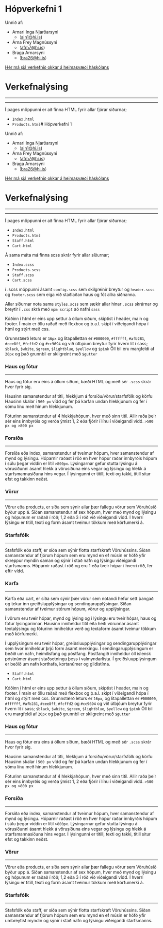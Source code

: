 # Hópverkefni 1


Unnið af:
- Arnari Inga Njarðarsyni
    - (ain1@hi.is)
- Árna Frey Magnússyni
    - (afm7@hi.is)
- Braga Arnarsyni
  - (bra26@hi.is)

[Hér má sjá verkefnið okkar á heimasvæði háskólans](https://www.google.com)

# Verkefnalýsing
---
---
Í pages möppunni er að finna HTML fyrir allar fjórar síðurnar;
- `Index.html`
- `Products.html`# Hópverkefni 1


Unnið af:
- Arnari Inga Njarðarsyni
    - (ain1@hi.is)
- Árna Frey Magnússyni
    - (afm7@hi.is)
- Braga Arnarsyni
  - (bra26@hi.is)

[Hér má sjá verkefnið okkar á heimasvæði háskólans](https://www.google.com)

# Verkefnalýsing
---
---
Í pages möppunni er að finna HTML fyrir allar fjórar síðurnar;
- `Index.html`
- `Products.html`
- `Staff.html`
- `Cart.html`


Á sama máta má finna scss skrár fyrir allar síðurnar;
- `Index.scss`
- `Products.scss`
- `Staff.scss`
- `Cart.scss`

í .scss möppunni ásamt `config.scss` sem skilgreinir breytur og `header.scss` og `footer.scss` sem eiga við staðlaðan haus og fót allra síðnanna.



Allar síðurnar nota sama `styles.scss` sem sækir allar hinar `.scss`  skrárnar og breytir í `.css` skrá með `npm script` að nafni `sass`


Kóðinn í html er eins upp settur á öllum síðum, skiptist í header, main og footer.
Í main er öllu raðað með flexbox og þ.a.l. skipt í viðeigandi hópa í html og stýrt með css.


Grunnstærð leturs er `16px` og litapallettan er `#000000`, `#ffffff`, `#afb281`, `#cee8ff`, `#fcffd2` og `#cc9694` og við útbjóum breytur fyrir hvern lit í sass; `$black`, `$white`, `$green`, `$lightblue`, `$yellow` og `$pink`
Öll bil eru margfeldi af `20px` og það grunnbil er skilgreint með `$gutter`


### Haus og fótur
---
Haus og fótur eru eins á öllum síðum, bæði HTML og með sér `.scss` skrár hvor fyrir sig.


Hausinn samanstendur af titli, hlekkjum á forsíðu/vörur/starfsfólk og körfu
Hausinn skalar í `560 px` vídd og fer þá karfan undan hlekkjunum og fer í sömu línu með hinum hlekkjunum.


Fóturinn samanstendur af 4 hlekkjahópum, hver með sinn titil. Allir raða þeir sér eins innbyrðis og verða ýmist 1, 2 eða fjórir í línu í viðeigandi vídd.  `>500 px og >800 px`

### Forsíða
---
Forsíða eða index, samanstendur af tveimur hópum, hver samanstendur af mynd og lýsingu. Hóparnir raðast í röð en hver hópur raðar innbyrðis hópum í súlu þegar víddin er lítil `>800px`.
Lýsingarnar gefur stutta lýsingu á vörusíðunni ásamt hlekk á vörusíðuna eins vegar og lýsingu og hlekk á starfsmannasíðuna hins vegar.
Í lýsingunni er titill, texti og takki, titill situr efst og takkinn neðst.


### Vörur
---
Vörur eða products, er síða sem sýnir allar þær fallegu vörur sem Vöruhúsið býður upp á.
Síðan samanstendur af sex hópum, hver með mynd og lýsingu og hópunum er raðað í röð; 1,2 eða 3 í röð við viðeigandi vídd.
Í hverri lýsingu er titill, texti og form ásamt tveimur tökkum með körfumerki á.


### Starfsfólk
---
Stafsfólk eða staff, er síða sem sýnir flotta starfskraft Vöruhússins.
Síðan samanstendur af fjórum hópum sem eru mynd en ef músin er höfð yfir skreppur myndin saman og sýnir í stað nafn og lýsingu viðeigandi starfsmanns.
Hóparnir raðast í röð og eru 1 eða tveir hópar í hverri röð, fer eftir vídd.

### Karfa
---
Karfa eða cart, er síða sem sýnir þær vörur sem notandi hefur sett þangað og tekur inn greiðslupplýsingar og sendingarupplýsingar.
Síðan samanstendur af tveimur stórum hópum, vörur og upplýsingar.

Í vörum eru tveir hópar, mynd og lýsing og í lýsingu eru tveir hópar, haus og fótur lýsingarinnar. Hausinn inniheldur titil eða heiti vörunnar ásamt textalýsingu og fóturinn inniheldur verð og textaform ásamt tveimur tökkum með körfumerki.

Í upplýsingum eru tveir hópar, greiðsluupplýsingar og sendingarupplýsingar sem hvor inniheldur þrjú form ásamt merkingu. Í sendingarupplýsingum er beðið um nafn, heimilisfang og póstfang. Póstfangið inniheldur öll íslensk póstnúmer ásamt staðsetningu þess í valmyndarlista.
Í greiðsluupplýsingum er beðið um nafn korthafa, kortanúmer og gildistíma.

- `Staff.html`
- `Cart.html`

Kóðinn í html er eins upp settur á öllum síðum, skiptist í header, main og footer.
Í main er öllu raðað með flexbox og þ.a.l. skipt í viðeigandi hópa í html og stýrt með css.
Grunnstærð leturs er `16px`, og litapallettan er `#000000`, `#ffffff`, `#afb281`, `#cee8ff`, `#fcffd2` og `#cc9694` og við útbjóum breytur fyrir hvern lit í sass; `$black`, `$white`, `$green`, `$lightblue`, `$yellow` og `$pink`
Öll bil eru margfeldi af `20px` og það grunnbil er skilgreint með `$gutter`
### Haus og fótur
---
Haus og fótur eru eins á öllum síðum, bæði HTML og með sér `.scss` skrár hvor fyrir sig.


Hausinn samanstendur af titli, hlekkjum á forsíðu/vörur/starfsfólk og körfu
Hausinn skalar í `560 px` vídd og fer þá karfan undan hlekkjunum og fer í sömu línu með hinum hlekkjunum.


Fóturinn samanstendur af 4 hlekkjahópum, hver með sinn titil. Allir raða þeir sér eins innbyrðis og verða ýmist 1, 2 eða fjórir í línu í viðeigandi vídd.  `>500 px og >800 px`

### Forsíða
---
Forsíða eða index, samanstendur af tveimur hópum, hver samanstendur af mynd og lýsingu. Hóparnir raðast í röð en hver hópur raðar innbyrðis hópum í súlu þegar víddin er lítil `>800px`.
Lýsingarnar gefur stutta lýsingu á vörusíðunni ásamt hlekk á vörusíðuna eins vegar og lýsingu og hlekk á starfsmannasíðuna hins vegar.
Í lýsingunni er titill, texti og takki, titill situr efst og takkinn neðst.


### Vörur
---
Vörur eða products, er síða sem sýnir allar þær fallegu vörur sem Vöruhúsið býður upp á.
Síðan samanstendur af sex hópum, hver með mynd og lýsingu og hópunum er raðað í röð; 1,2 eða 3 í röð við viðeigandi vídd.
Í hverri lýsingu er titill, texti og form ásamt tveimur tökkum með körfumerki á.


### Starfsfólk
---
Stafsfólk eða staff, er síða sem sýnir flotta starfskraft Vöruhússins.
Síðan samanstendur af fjórum hópum sem eru mynd en ef músin er höfð yfir umbreytist myndin og sýnir í stað nafn og lýsingu viðeigandi starfsmanns.

